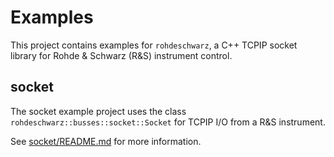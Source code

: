 # Examples

This project contains examples for `rohdeschwarz`, a C++ TCPIP socket library for Rohde & Schwarz (R&S) instrument control.

## socket

The socket example project uses the class `rohdeschwarz::busses::socket::Socket` for TCPIP I/O from a R&S instrument.

See [socket/README.md](socket/README.md) for more information.
